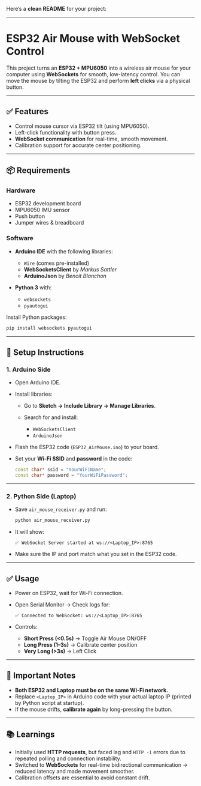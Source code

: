 Here’s a **clean README** for your project:

---

# **ESP32 Air Mouse with WebSocket Control**

This project turns an **ESP32 + MPU6050** into a wireless air mouse for your computer using **WebSockets** for smooth, low-latency control. You can move the mouse by tilting the ESP32 and perform **left clicks** via a physical button.

---

## ✅ **Features**

* Control mouse cursor via ESP32 tilt (using MPU6050).
* Left-click functionality with button press.
* **WebSocket communication** for real-time, smooth movement.
* Calibration support for accurate center positioning.

---

## 📦 **Requirements**

### **Hardware**

* ESP32 development board
* MPU6050 IMU sensor
* Push button
* Jumper wires & breadboard

### **Software**

* **Arduino IDE** with the following libraries:

  * `Wire` (comes pre-installed)
  * **WebSocketsClient** by *Markus Sattler*
  * **ArduinoJson** by *Benoit Blanchon*
* **Python 3** with:

  * `websockets`
  * `pyautogui`

Install Python packages:

```bash
pip install websockets pyautogui
```

---

## 🔧 **Setup Instructions**

### **1. Arduino Side**

* Open Arduino IDE.
* Install libraries:

  * Go to **Sketch → Include Library → Manage Libraries**.
  * Search for and install:

    * `WebSocketsClient`
    * `ArduinoJson`
* Flash the ESP32 code (`ESP32_AirMouse.ino`) to your board.
* Set your **Wi-Fi SSID** and **password** in the code:

  ```cpp
  const char* ssid = "YourWiFiName";
  const char* password = "YourWiFiPassword";
  ```

---

### **2. Python Side (Laptop)**

* Save `air_mouse_receiver.py` and run:

  ```bash
  python air_mouse_receiver.py
  ```
* It will show:

  ```
  ✅ WebSocket Server started at ws://<Laptop_IP>:8765
  ```
* Make sure the IP and port match what you set in the ESP32 code.

---

## ✅ **Usage**

* Power on ESP32, wait for Wi-Fi connection.
* Open Serial Monitor → Check logs for:

  ```
  ✅ Connected to WebSocket: ws://<Laptop_IP>:8765
  ```
* Controls:

  * **Short Press (<0.5s)** → Toggle Air Mouse ON/OFF
  * **Long Press (1–3s)** → Calibrate center position
  * **Very Long (>3s)** → Left Click

---

## 📌 **Important Notes**

* **Both ESP32 and Laptop must be on the same Wi-Fi network.**
* Replace `<Laptop_IP>` in Arduino code with your actual laptop IP (printed by Python script at startup).
* If the mouse drifts, **calibrate again** by long-pressing the button.

---

## 📚 **Learnings**

* Initially used **HTTP requests**, but faced lag and `HTTP -1` errors due to repeated polling and connection instability.
* Switched to **WebSockets** for real-time bidirectional communication → reduced latency and made movement smoother.
* Calibration offsets are essential to avoid constant drift.

